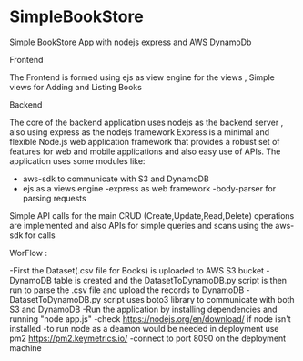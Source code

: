 # SimpleBookStore

Simple BookStore App with nodejs express and AWS DynamoDb 

Frontend

The Frontend is formed using ejs as view engine for the views , Simple views for Adding and Listing Books

Backend

The core of the backend application uses nodejs as the backend server , also using express as the nodejs framework Express is a minimal and flexible Node.js web application framework that provides a robust set of features for web and mobile applications and also easy use of APIs.
The application uses some modules like:
 - aws-sdk to communicate with S3 and DynamoDB
 - ejs as a views engine 
 -express as web framework
 -body-parser for parsing requests

Simple API calls for the main CRUD (Create,Update,Read,Delete) operations are implemented and also APIs for simple queries and scans using the aws-sdk for calls


WorFlow :

-First the Dataset(.csv file for Books) is uploaded to AWS S3 bucket
-DynamoDB table is created and the DatasetToDynamoDB.py script is then run to parse the .csv file and upload the records to DynamoDB
-DatasetToDynamoDB.py script uses boto3 library to communicate with both S3 and DynamoDB
-Run the application by installing dependencies and running "node app.js"
-check https://nodejs.org/en/download/ if node isn't installed
-to run node as a deamon would be needed in deployment use pm2 https://pm2.keymetrics.io/ 
-connect to port 8090 on the deployment machine 

